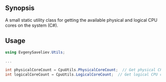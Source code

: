 ## Synopsis
A small static utility class for getting the available physical and logical CPU cores on the system (C#).

## Usage
```csharp
using EvgenySaveliev.Utils;

...

int physicalCoreCount = CpuUtils.PhysicalCoreCount;  // Get physical CPU core count.
int logicalCoreCount = CpuUtils.LogicalCoreCount;  // Get logical CPU core count.
```